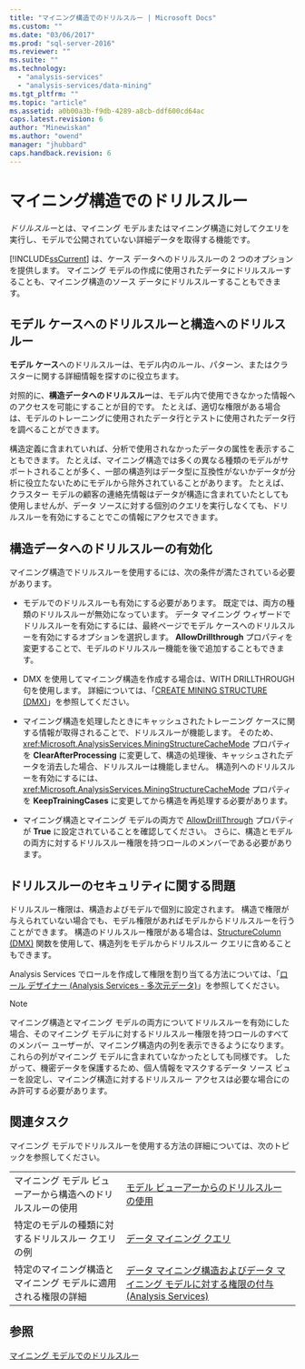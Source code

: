 ```yaml
---
title: "マイニング構造でのドリルスルー | Microsoft Docs"
ms.custom: ""
ms.date: "03/06/2017"
ms.prod: "sql-server-2016"
ms.reviewer: ""
ms.suite: ""
ms.technology: 
  - "analysis-services"
  - "analysis-services/data-mining"
ms.tgt_pltfrm: ""
ms.topic: "article"
ms.assetid: a0b00a3b-f9db-4289-a8cb-ddf600cd64ac
caps.latest.revision: 6
author: "Minewiskan"
ms.author: "owend"
manager: "jhubbard"
caps.handback.revision: 6
---
```

# マイニング構造でのドリルスルー
  *ドリルスルー*とは、マイニング モデルまたはマイニング構造に対してクエリを実行し、モデルで公開されていない詳細データを取得する機能です。  
  
 [!INCLUDE[ssCurrent](../../includes/sscurrent-md.md)] は、ケース データへのドリルスルーの 2 つのオプションを提供します。 マイニング モデルの作成に使用されたデータにドリルスルーすることも、マイニング構造のソース データにドリルスルーすることもできます。  
  
## モデル ケースへのドリルスルーと構造へのドリルスルー  
 **モデル ケース**へのドリルスルーは、モデル内のルール、パターン、またはクラスターに関する詳細情報を探すのに役立ちます。  
  
 対照的に、**構造データへのドリルスルー**は、モデル内で使用できなかった情報へのアクセスを可能にすることが目的です。 たとえば、適切な権限がある場合は、モデルのトレーニングに使用されたデータ行とテストに使用されたデータ行を調べることができます。  
  
 構造定義に含まれていれば、分析で使用されなかったデータの属性を表示することもできます。 たとえば、マイニング構造では多くの異なる種類のモデルがサポートされることが多く、一部の構造列はデータ型に互換性がないかデータが分析に役立たないためにモデルから除外されていることがあります。 たとえば、クラスター モデルの顧客の連絡先情報はデータが構造に含まれていたとしても使用しませんが、データ ソースに対する個別のクエリを実行しなくても、ドリルスルーを有効にすることでこの情報にアクセスできます。  
  
## 構造データへのドリルスルーの有効化  
 マイニング構造でドリルスルーを使用するには、次の条件が満たされている必要があります。  
  
-   モデルでのドリルスルーも有効にする必要があります。 既定では、両方の種類のドリルスルーが無効になっています。 データ マイニング ウィザードでドリルスルーを有効にするには、最終ページでモデル ケースへのドリルスルーを有効にするオプションを選択します。 **AllowDrillthrough** プロパティを変更することで、モデルのドリルスルー機能を後で追加することもできます。  
  
-   DMX を使用してマイニング構造を作成する場合は、WITH DRILLTHROUGH 句を使用します。 詳細については、「[CREATE MINING STRUCTURE &#40;DMX&#41;](../../dmx/create-mining-structure-dmx.md)」を参照してください。  
  
-   マイニング構造を処理したときにキャッシュされたトレーニング ケースに関する情報が取得されることで、ドリルスルーが機能します。 そのため、<xref:Microsoft.AnalysisServices.MiningStructureCacheMode> プロパティを **ClearAfterProcessing** に変更して、構造の処理後、キャッシュされたデータを消去した場合、ドリルスルーは機能しません。 構造列へのドリルスルーを有効にするには、<xref:Microsoft.AnalysisServices.MiningStructureCacheMode> プロパティを **KeepTrainingCases** に変更してから構造を再処理する必要があります。  
  
-   マイニング構造とマイニング モデルの両方で [AllowDrillThrough](../../analysis-services/scripting/properties/allowdrillthrough-element-assl.md) プロパティが **True** に設定されていることを確認してください。 さらに、構造とモデルの両方に対するドリルスルー権限を持つロールのメンバーである必要があります。  
  
## ドリルスルーのセキュリティに関する問題  
 ドリルスルー権限は、構造およびモデルで個別に設定されます。 構造で権限が与えられていない場合でも、モデル権限があればモデルからドリルスルーを行うことができます。 構造のドリルスルー権限がある場合は、[StructureColumn &#40;DMX&#41;](../../dmx/structurecolumn-dmx.md) 関数を使用して、構造列をモデルからドリルスルー クエリに含めることもできます。  
  
 Analysis Services でロールを作成して権限を割り当てる方法については、「[ロール デザイナー &#40;Analysis Services - 多次元データ&#41;](../Topic/Role%20Designer%20\(Analysis%20Services%20-%20Multidimensional%20Data\).md)」を参照してください。  
  
> [!NOTE]  
>  マイニング構造とマイニング モデルの両方についてドリルスルーを有効にした場合、そのマイニング モデルに対するドリルスルー権限を持つロールのすべてのメンバー ユーザーが、マイニング構造内の列を表示できるようになります。これらの列がマイニング モデルに含まれていなかったとしても同様です。 したがって、機密データを保護するため、個人情報をマスクするデータ ソース ビューを設定し、マイニング構造に対するドリルスルー アクセスは必要な場合にのみ許可する必要があります。  
  
## 関連タスク  
 マイニング モデルでドリルスルーを使用する方法の詳細については、次のトピックを参照してください。  
  
|||  
|-|-|  
|マイニング モデル ビューアーから構造へのドリルスルーの使用|[モデル ビューアーからのドリルスルーの使用](../../analysis-services/data-mining/use-drillthrough-from-the-model-viewers.md)|  
|特定のモデルの種類に対するドリルスルー クエリの例|[データ マイニング クエリ](../../analysis-services/data-mining/data-mining-queries.md)|  
|特定のマイニング構造とマイニング モデルに適用される権限の詳細|[データ マイニング構造およびデータ マイニング モデルに対する権限の付与 &#40;Analysis Services&#41;](../../analysis-services/multidimensional-models/grant-permissions-on-data-mining-structures-and-models-analysis-services.md)|  
  
## 参照  
 [マイニング モデルでのドリルスルー](../../analysis-services/data-mining/drillthrough-on-mining-models.md)  
  
  
